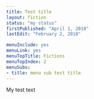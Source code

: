 ```yaml
---
title: Test title
layout: fiction
status: "my status"
firstPublished: "April 1, 2018"
lastEdit: "February 2, 2018"

menuInclude: yes
menuLink: yes
menuTopTitle: Fictions
menuTopIndex: 2
menuSubs:
- title: menu sub test title 
---
```


My test text
